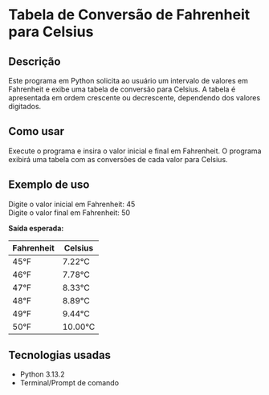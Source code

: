 # Tabela de Conversão de Fahrenheit para Celsius

## Descrição
Este programa em Python solicita ao usuário um intervalo de valores em Fahrenheit e exibe uma tabela de conversão para Celsius. 
A tabela é apresentada em ordem crescente ou decrescente, dependendo dos valores digitados.

## Como usar
Execute o programa e insira o valor inicial e final em Fahrenheit. 
O programa exibirá uma tabela com as conversões de cada valor para Celsius.

## Exemplo de uso

Digite o valor inicial em Fahrenheit: 45  
Digite o valor final em Fahrenheit: 50  

**Saída esperada:**

| Fahrenheit | Celsius |
| --------   | ------- |
| 45°F       | 7.22°C  |
| 46°F       | 7.78°C  |
| 47°F       | 8.33°C  |
| 48°F       | 8.89°C  |
| 49°F       | 9.44°C  |
| 50°F       | 10.00°C |

## Tecnologias usadas
- Python 3.13.2  
- Terminal/Prompt de comando
